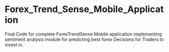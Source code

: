 # Forex_Trend_Sense_Mobile_Application
Final Code for complete ForexTrendSense Mobile application implementing sentiment analysis module for predicting best forex Decisions for Traders to invest in. 
